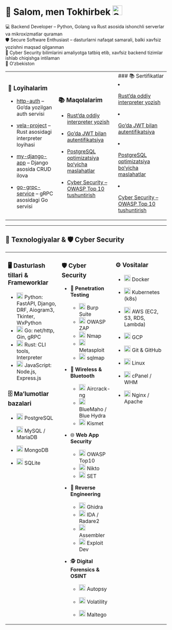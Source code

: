 # 👋 Salom, men Tokhirbek <img src="https://media.giphy.com/media/3o7aCTfyhYawdOXcFW/giphy.gif" width="30" title="Server"/>

💻 Backend Developer – Python, Golang va Rust asosida ishonchli serverlar va mikroxizmatlar quraman  
🛡 Secure Software Enthusiast – dasturlarni nafaqat samarali, balki xavfsiz yozishni maqsad qilganman  
🚀 Cyber Security bilimlarini amaliyotga tatbiq etib, xavfsiz backend tizimlar ishlab chiqishga intilaman  
📍 O‘zbekiston  


<table>
  <tr>
    <td>

### 📂 Loyihalarim
- [http-auth](https://github.com/tokhirbek/http-auth) – Go’da yozilgan auth servisi  
- [vela-project](https://github.com/tokhirbek/vela-project) – Rust asosidagi interpreter loyihasi  
- [my-django-app](https://github.com/tokhirbek/my-django-app) – Django asosida CRUD ilova  
- [go-grpc-service](https://github.com/tokhirbek/go-grpc-service) – gRPC asosidagi Go servisi  

    </td>
    <td>

### 📚 Maqolalarim
- [Rust’da oddiy interpreter yozish](https://github.com/tokhirbek/blog/rust-interpreter.md)  
- [Go’da JWT bilan autentifikatsiya](https://github.com/tokhirbek/blog/go-jwt-auth.md)  
- [PostgreSQL optimizatsiya bo‘yicha maslahatlar](https://github.com/tokhirbek/blog/postgres-optimization.md)  
- [Cyber Security – OWASP Top 10 tushuntirish](https://github.com/tokhirbek/blog/owasp-top10.md)  

    </td>
    <td>
      ### 📚 Sertifikatlar
- [Rust’da oddiy interpreter yozish](https://github.com/tokhirbek/blog/rust-interpreter.md)  
- [Go’da JWT bilan autentifikatsiya](https://github.com/tokhirbek/blog/go-jwt-auth.md)  
- [PostgreSQL optimizatsiya bo‘yicha maslahatlar](https://github.com/tokhirbek/blog/postgres-optimization.md)  
- [Cyber Security – OWASP Top 10 tushuntirish](https://github.com/tokhirbek/blog/owasp-top10.md)  

    </td>
  </tr>
</table>

---

## 🔧 Texnologiyalar & 🛡 Cyber Security

<table>
  <tr>
    <!-- Chap taraf: Texnologiyalar -->
    <td valign="top" width="30%">

### 🖥 Dasturlash tillari & Frameworklar
- <img src="https://cdn.jsdelivr.net/gh/devicons/devicon/icons/python/python-original.svg" width="20"/> Python: FastAPI, Django, DRF, Aiogram3, Tkinter, WxPython  
- <img src="https://cdn.jsdelivr.net/gh/devicons/devicon/icons/go/go-original.svg" width="20"/> Go: net/http, Gin, gRPC  
- <img src="https://cdn.jsdelivr.net/gh/devicons/devicon/icons/rust/rust-plain.svg" width="20"/> Rust: CLI tools, Interpreter  
- <img src="https://cdn.jsdelivr.net/gh/devicons/devicon/icons/javascript/javascript-original.svg" width="20"/> JavaScript: Node.js, Express.js  

### 🗄 Ma’lumotlar bazalari
- <img src="https://cdn.jsdelivr.net/gh/devicons/devicon/icons/postgresql/postgresql-original.svg" width="20"/> PostgreSQL  
- <img src="https://cdn.jsdelivr.net/gh/devicons/devicon/icons/mysql/mysql-original.svg" width="20"/> MySQL / MariaDB  
- <img src="https://cdn.jsdelivr.net/gh/devicons/devicon/icons/mongodb/mongodb-original.svg" width="20"/> MongoDB  
- <img src="https://cdn.jsdelivr.net/gh/devicons/devicon/icons/sqlite/sqlite-original.svg" width="20"/> SQLite  

    </td>

    <!-- O‘ng taraf: Cyber Security -->
    <td valign="top" width="30%">

### 🛡 Cyber Security
- 🔎 <b>Penetration Testing</b>  
  - <img src="https://img.icons8.com/fluency/48/burp-suite.png" width="20"/> Burp Suite  
  - <img src="https://img.icons8.com/color/48/owasp.png" width="20"/> OWASP ZAP  
  - <img src="https://img.icons8.com/ios/50/command-line.png" width="20"/> Nmap  
  - <img src="https://img.icons8.com/ios/50/exploit.png" width="20"/> Metasploit  
  - <img src="https://img.icons8.com/ios-filled/50/sql.png" width="20"/> sqlmap  

- 📡 <b>Wireless & Bluetooth</b>  
  - <img src="https://img.icons8.com/ios-filled/50/wifi.png" width="20"/> Aircrack-ng  
  - <img src="https://img.icons8.com/ios/50/bluetooth.png" width="20"/> BlueMaho / Blue Hydra  
  - <img src="https://img.icons8.com/ios-filled/50/radio-tower.png" width="20"/> Kismet  

- 🌐 <b>Web App Security</b>  
  - <img src="https://img.icons8.com/ios-filled/50/web.png" width="20"/> OWASP Top10  
  - <img src="https://img.icons8.com/ios/50/penetration-testing.png" width="20"/> Nikto  
  - <img src="https://img.icons8.com/ios/50/phishing.png" width="20"/> SET  

- 🧪 <b>Reverse Engineering</b>  
  - <img src="https://img.icons8.com/ios/50/code-file.png" width="20"/> Ghidra  
  - <img src="https://img.icons8.com/ios/50/debugging.png" width="20"/> IDA / Radare2  
  - <img src="https://img.icons8.com/ios-filled/50/assembly.png" width="20"/> Assembler  
  - <img src="https://img.icons8.com/ios-filled/50/hacker.png" width="20"/> Exploit Dev  

- 🕵️ <b>Digital Forensics & OSINT</b>  
  - <img src="https://img.icons8.com/ios/50/search.png" width="20"/> Autopsy  
  - <img src="https://img.icons8.com/ios/50/data-encryption.png" width="20"/> Volatility  
  - <img src="https://img.icons8.com/ios/50/globe.png" width="20"/> Maltego  

    </td>
    <td valign="top" width="30%">
      
### ⚙️ Vositalar
- <img src="https://cdn.jsdelivr.net/gh/devicons/devicon/icons/docker/docker-original.svg" width="20"/> Docker  
- <img src="https://cdn.jsdelivr.net/gh/devicons/devicon/icons/kubernetes/kubernetes-plain.svg" width="20"/> Kubernetes (k8s)  
- <img src="https://cdn.jsdelivr.net/gh/devicons/devicon/icons/amazonwebservices/amazonwebservices-original.svg" width="20"/> AWS (EC2, S3, RDS, Lambda)  
- <img src="https://cdn.jsdelivr.net/gh/devicons/devicon/icons/googlecloud/googlecloud-original.svg" width="20"/> GCP  
- <img src="https://cdn.jsdelivr.net/gh/devicons/devicon/icons/git/git-original.svg" width="20"/> Git & GitHub  
- <img src="https://cdn.jsdelivr.net/gh/devicons/devicon/icons/linux/linux-original.svg" width="20"/> Linux  
- <img src="https://img.icons8.com/color/48/cpanel.png" width="20"/> cPanel / WHM  
- <img src="https://img.icons8.com/color/48/nginx.png" width="20"/> Nginx / Apache  

    </td>
  </tr>
</table>
